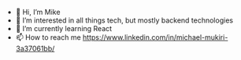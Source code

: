 - 👋 Hi, I’m Mike
- 👀 I’m interested in all things tech, but mostly backend technologies
- 🌱 I’m currently learning React
- 📫 How to reach me https://www.linkedin.com/in/michael-mukiri-3a37061bb/

<!---
Mike-MK/Mike-MK is a ✨ special ✨ repository because its `README.md` (this file) appears on your GitHub profile.
You can click the Preview link to take a look at your changes.
--->
